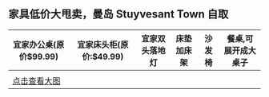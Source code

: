 ##  家具低价大甩卖，曼岛 Stuyvesant Town 自取



| 宜家办公桌(原价$99.99) | 宜家床头柜(原价:$49.99) | 宜家双头落地灯 | 床垫加床架 | 沙发椅  | 餐桌,可展开成大桌子 |
| --------------- | ---------------- | ------- | ----- | ---- | ---------- |
|                 |                  |         |       |      |            |
| [点击查看大图][1]     |                  |         |       |      |            |

[1]:(https://github.com/MummyDing/forsale/blob/master/img/bed.jpg?raw=true)